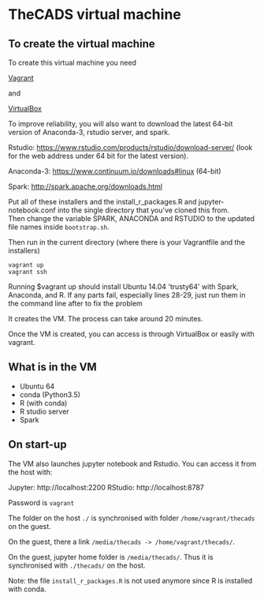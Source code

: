 # TheCADS virtual machine

## To create the virtual machine

To create this virtual machine you need

[Vagrant](https://www.vagrantup.com/downloads.html)

and

[VirtualBox](https://www.virtualbox.org/wiki/Downloads)

To improve reliability, you will also want to download the latest 64-bit version of Anaconda-3, rstudio server, and spark.

Rstudio: https://www.rstudio.com/products/rstudio/download-server/ (look for the web address under 64 bit for the latest version).

Anaconda-3: https://www.continuum.io/downloads#linux (64-bit)

Spark: http://spark.apache.org/downloads.html

Put all of these installers and the install_r_packages.R and jupyter-notebook.conf
into the single directory that you've cloned this from.  
Then change the variable SPARK, ANACONDA and RSTUDIO to the updated file names inside ```bootstrap.sh```.

Then run in the current directory (where there is your Vagrantfile and the installers)

```
vagrant up
vagrant ssh
```

Running $vagrant up should install Ubuntu 14.04 'trusty64' with Spark, Anaconda, and R.
If any parts fail, especially lines 28-29, just run them in the command line after to
fix the problem

It creates the VM. The process can take around 20 minutes.

Once the VM is created, you can access is through VirtualBox or easily
with vagrant.

## What is in the VM

- Ubuntu 64
- conda (Python3.5)
- R (with conda)
- R studio server
- Spark

## On start-up

The VM also launches jupyter notebook and Rstudio. You can access it from the host with:

Jupyter: http://localhost:2200
RStudio: http://localhost:8787

Password is ```vagrant```

The folder on the host ```./``` is synchronised with folder
```/home/vagrant/thecads``` on the guest.

On the guest, there a link ```/media/thecads -> /home/vagrant/thecads/```.

On the guest, jupyter home folder is ```/media/thecads/```. Thus it is synchronised with ```./thecads/``` on the
host.


Note: the file ```install_r_packages.R``` is not used anymore since R
is installed with conda.
